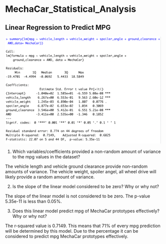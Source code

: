 # MechaCar_Statistical_Analysis

## Linear Regression to Predict MPG

![Deliverable1.png](https://github.com/jaousley/MechaCar_Statistical_Analysis/blob/main/Images/Deliverable1.png)

1. Which variables/coefficients provided a non-random amount of variance to the mpg values in the dataset?

The vehicle length and vehicle ground clearance provide non-random amounts of variance. The vehicle weight, spoiler angel, all wheel drive will likely provide a random amount of variance.

2. Is the slope of the linear model considered to be zero? Why or why not?

The slope of the linear model is not considered to be zero. The p-value 5.35e-11 is less than 0.05%.

3. Does this linear model predict mpg of MechaCar prototypes effectively? Why or why not?

The r-squared value is 0.7149. This means that 71% of every mpg prediction will be determined by this model. Due to the percentage it can be considered to predict mpg MechaCar prototypes effectively. 
